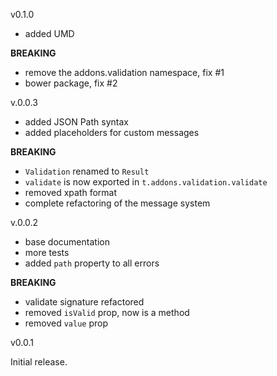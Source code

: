 v0.1.0

- added UMD

**BREAKING**

- remove the addons.validation namespace, fix #1
- bower package, fix #2

v.0.0.3

- added JSON Path syntax
- added placeholders for custom messages

**BREAKING**

- `Validation` renamed to `Result`
- `validate` is now exported in `t.addons.validation.validate`
- removed xpath format
- complete refactoring of the message system

v.0.0.2

- base documentation
- more tests
- added `path` property to all errors

**BREAKING**

- validate signature refactored
- removed `isValid` prop, now is a method
- removed `value` prop

v0.0.1

Initial release.